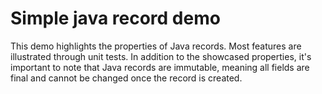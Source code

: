 # Simple java record demo

This demo highlights the properties of Java records. Most features are illustrated through unit tests. In addition to the showcased properties, it's important to note that Java records are immutable, meaning all fields are final and cannot be changed once the record is created.
